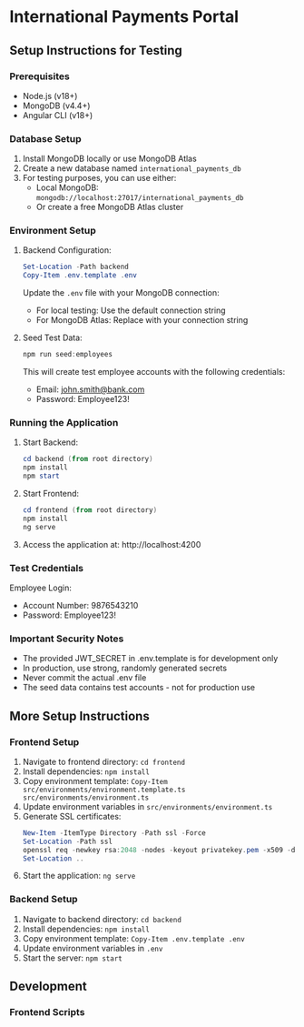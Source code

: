 # International Payments Portal

## Setup Instructions for Testing

### Prerequisites
- Node.js (v18+)
- MongoDB (v4.4+)
- Angular CLI (v18+)

### Database Setup
1. Install MongoDB locally or use MongoDB Atlas
2. Create a new database named `international_payments_db`
3. For testing purposes, you can use either:
   - Local MongoDB: `mongodb://localhost:27017/international_payments_db`
   - Or create a free MongoDB Atlas cluster

### Environment Setup
1. Backend Configuration:
   ```powershell
   Set-Location -Path backend
   Copy-Item .env.template .env
   ```
   Update the `.env` file with your MongoDB connection:
   - For local testing: Use the default connection string
   - For MongoDB Atlas: Replace with your connection string

2. Seed Test Data:
   ```powershell
   npm run seed:employees
   ```
   This will create test employee accounts with the following credentials:
   - Email: john.smith@bank.com
   - Password: Employee123!

### Running the Application
1. Start Backend:
   ```powershell
   cd backend (from root directory)
   npm install
   npm start
   ```

2. Start Frontend:
   ```powershell
   cd frontend (from root directory)
   npm install
   ng serve
   ```

3. Access the application at: http://localhost:4200

### Test Credentials
Employee Login:
- Account Number: 9876543210
- Password: Employee123!

### Important Security Notes
- The provided JWT_SECRET in .env.template is for development only
- In production, use strong, randomly generated secrets
- Never commit the actual .env file
- The seed data contains test accounts - not for production use 

## More Setup Instructions

### Frontend Setup
1. Navigate to frontend directory: `cd frontend`
2. Install dependencies: `npm install`
3. Copy environment template: `Copy-Item src/environments/environment.template.ts src/environments/environment.ts`
4. Update environment variables in `src/environments/environment.ts`
5. Generate SSL certificates:
   ```powershell
   New-Item -ItemType Directory -Path ssl -Force
   Set-Location -Path ssl
   openssl req -newkey rsa:2048 -nodes -keyout privatekey.pem -x509 -days 365 -out certificate.pem
   Set-Location ..
   ```
6. Start the application: `ng serve`

### Backend Setup
1. Navigate to backend directory: `cd backend`
2. Install dependencies: `npm install`
3. Copy environment template: `Copy-Item .env.template .env`
4. Update environment variables in `.env`
5. Start the server: `npm start`

## Development

### Frontend Scripts
